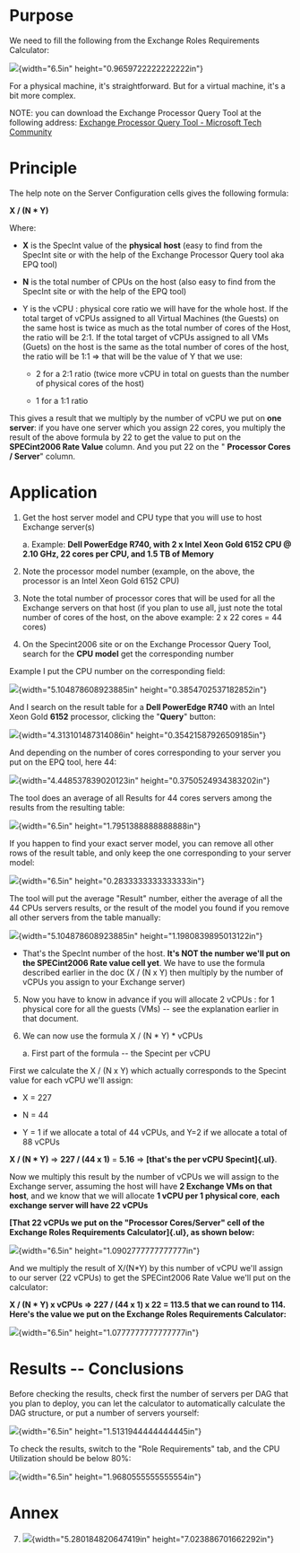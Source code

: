 # Purpose

We need to fill the following from the Exchange Roles Requirements
Calculator:

![](media/image1.png){width="6.5in" height="0.9659722222222222in"}

For a physical machine, it's straightforward. But for a virtual machine,
it's a bit more complex.

NOTE: you can download the Exchange Processor Query Tool at the
following address: [Exchange Processor Query Tool - Microsoft Tech
Community](https://techcommunity.microsoft.com/t5/exchange-team-blog/exchange-processor-query-tool/ba-p/589402)

# Principle

The help note on the Server Configuration cells gives the following
formula:

**X / (N \* Y)**

Where:

-   **X** is the SpecInt value of the **physical** **host** (easy to
    find from the SpecInt site or with the help of the Exchange
    Processor Query tool aka EPQ tool)

-   **N** is the total number of CPUs on the host (also easy to find
    from the SpecInt site or with the help of the EPQ tool)

-   Y is the vCPU : physical core ratio we will have for the whole host.
    If the total target of vCPUs assigned to all Virtual Machines (the
    Guests) on the same host is twice as much as the total number of
    cores of the Host, the ratio will be 2:1. If the total target of
    vCPUs assigned to all VMs (Guets) on the host is the same as the
    total number of cores of the host, the ratio will be 1:1 =\> that
    will be the value of Y that we use:

    -   2 for a 2:1 ratio (twice more vCPU in total on guests than the
        number of physical cores of the host)

    -   1 for a 1:1 ratio

This gives a result that we multiply by the number of vCPU we put on
**one server**: if you have one server which you assign 22 cores, you
multiply the result of the above formula by 22 to get the value to put
on the **SPECint2006 Rate Value** column. And you put 22 on the "
**Processor Cores / Server**" column.

# Application

1.  Get the host server model and CPU type that you will use to host
    Exchange server(s)

    a.  Example: **Dell PowerEdge R740, with 2 x Intel Xeon Gold 6152
        CPU @ 2.10 GHz, 22 cores per CPU, and 1.5 TB of Memory**

2.  Note the processor model number (example, on the above, the
    processor is an Intel Xeon Gold 6152 CPU)

3.  Note the total number of processor cores that will be used for all
    the Exchange servers on that host (if you plan to use all, just note
    the total number of cores of the host, on the above example: 2 x 22
    cores = 44 cores)

4.  On the Specint2006 site or on the Exchange Processor Query Tool,
    search for the **CPU model** get the corresponding number

Example I put the CPU number on the corresponding field:

![](media/image2.png){width="5.104878608923885in"
height="0.3854702537182852in"}

And I search on the result table for a **Dell PowerEdge R740** with an
Intel Xeon Gold **6152** processor, clicking the "**Query**" button:

![](media/image3.png){width="4.313101487314086in"
height="0.35421587926509185in"}

And depending on the number of cores corresponding to your server you
put on the EPQ tool, here 44:

![](media/image4.png){width="4.448537839020123in"
height="0.3750524934383202in"}

The tool does an average of all Results for 44 cores servers among the
results from the resulting table:

![](media/image5.png){width="6.5in" height="1.7951388888888888in"}

If you happen to find your exact server model, you can remove all other
rows of the result table, and only keep the one corresponding to your
server model:

![](media/image6.png){width="6.5in" height="0.2833333333333333in"}

The tool will put the average "Result" number, either the average of all
the 44 CPUs servers results, or the result of the model you found if you
remove all other servers from the table manually:

![](media/image7.png){width="5.104878608923885in"
height="1.1980839895013122in"}

-   That's the SpecInt number of the host. **It's NOT the number we'll
    put on the SPECint2006 Rate value cell yet**. We have to use the
    formula described earlier in the doc (X / (N x Y) then multiply by
    the number of vCPUs you assign to your Exchange server)

5.  Now you have to know in advance if you will allocate 2 vCPUs : for 1
    physical core for all the guests (VMs) -- see the explanation
    earlier in that document.

6.  We can now use the formula X / (N \* Y) \* vCPUs

    a.  First part of the formula -- the Specint per vCPU

First we calculate the X / (N x Y) which actually corresponds to the
Specint value for each vCPU we'll assign:

-   X = 227

-   N = 44

-   Y = 1 if we allocate a total of 44 vCPUs, and Y=2 if we allocate a
    total of 88 vCPUs

**X / (N \* Y)** =\> **227 / (44 x 1)** = **5.16** =\> **[that's the per
vCPU Specint]{.ul}**.

Now we multiply this result by the number of vCPUs we will assign to the
Exchange server, assuming the host will have **2 Exchange VMs on that
host**, and we know that we will allocate **1 vCPU per 1 physical
core**, **each exchange server will have 22 vCPUs**

**[That 22 vCPUs we put on the "Processor Cores/Server" cell of the
Exchange Roles Requirements Calculator]{.ul}, as shown below:**

![](media/image8.png){width="6.5in" height="1.0902777777777777in"}

And we multiply the result of X/(N\*Y) by this number of vCPU we'll
assign to our server (22 vCPUs) to get the SPECint2006 Rate Value we'll
put on the calculator:

**X / (N \* Y) x vCPUs =\> 227 / (44 x 1) x 22 = 113.5 that we can round
to 114. Here's the value we put on the Exchange Roles Requirements
Calculator:**

![](media/image9.png){width="6.5in" height="1.0777777777777777in"}

# Results -- Conclusions

Before checking the results, check first the number of servers per DAG
that you plan to deploy, you can let the calculator to automatically
calculate the DAG structure, or put a number of servers yourself:

![](media/image10.png){width="6.5in" height="1.5131944444444445in"}

To check the results, switch to the "Role Requirements" tab, and the CPU
Utilization should be below 80%:

![](media/image11.png){width="6.5in" height="1.9680555555555554in"}

# Annex

7.  ![](media/image12.png){width="5.280184820647419in"
    height="7.023886701662292in"}
